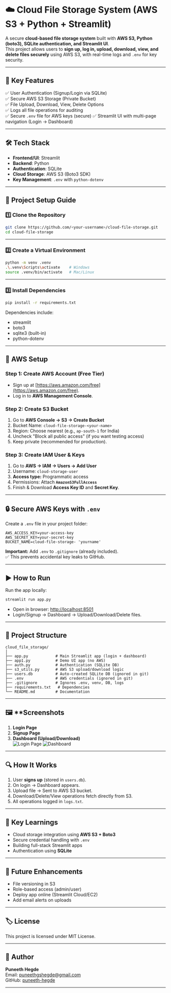 # ☁️ Cloud File Storage System (AWS S3 + Python + Streamlit)

A secure **cloud-based file storage system** built with **AWS S3, Python (boto3), SQLite authentication, and Streamlit UI**.  
This project allows users to **sign up, log in, upload, download, view, and delete files securely** using AWS S3, with real-time logs and `.env` for key security.

---

## 🔑 **Key Features**
✅ User Authentication (Signup/Login via SQLite)  
✅ Secure AWS S3 Storage (Private Bucket)  
✅ File Upload, Download, View, Delete Options  
✅ Logs all file operations for auditing  
✅ Secure `.env` file for AWS keys (secure) 
✅ Streamlit UI with multi-page navigation (Login → Dashboard)  

---

## 🛠️ **Tech Stack**
- **Frontend/UI**: Streamlit
- **Backend**: Python
- **Authentication**: SQLite
- **Cloud Storage**: AWS S3 (Boto3 SDK)
- **Key Management**: `.env` with `python-dotenv`

---

## 🚀 **Project Setup Guide**

### 1️⃣ **Clone the Repository**
```bash
git clone https://github.com/<your-username>/cloud-file-storage.git
cd cloud-file-storage
```

---

### 2️⃣ **Create a Virtual Environment**
```bash
python -m venv .venv
.\.venv\Scripts\activate    # Windows
source .venv/bin/activate   # Mac/Linux
```

---

### 3️⃣ **Install Dependencies**
```bash
pip install -r requirements.txt
```

Dependencies include:
- streamlit  
- boto3  
- sqlite3 (built-in)  
- python-dotenv  

---

## 🔧 **AWS Setup**

### Step 1: Create AWS Account (Free Tier)
- Sign up at [https://aws.amazon.com/free](https://aws.amazon.com/free).
- Log in to **AWS Management Console**.

### Step 2: Create S3 Bucket
1. Go to **AWS Console → S3 → Create Bucket**  
2. Bucket Name: `cloud-file-storage-<your-name>`  
3. Region: Choose nearest (e.g., `ap-south-1` for India)  
4. Uncheck "Block all public access" (if you want testing access)  
5. Keep private (recommended for production).  

### Step 3: Create IAM User & Keys
1. Go to **AWS → IAM → Users → Add User**
2. Username: `cloud-storage-user`
3. **Access type:** Programmatic access
4. Permissions: Attach **`AmazonS3FullAccess`**
5. Finish & Download **Access Key ID** and **Secret Key**.

---

## 🔒 **Secure AWS Keys with `.env`**
Create a `.env` file in your project folder:
```
AWS_ACCESS_KEY=your-access-key
AWS_SECRET_KEY=your-secret-key
BUCKET_NAME=cloud-file-storage- 'yourname'
```

**Important:** Add `.env` to `.gitignore` (already included).  
✅ This prevents accidental key leaks to GitHub.

---

## ▶️ **How to Run**
Run the app locally:
```bash
streamlit run app.py
```
- Open in browser: [http://localhost:8501](http://localhost:8501)  
- Login/Signup → Dashboard → Upload/Download/Delete files.

---

## 📂 **Project Structure**
```
cloud_file_storage/
│
├── app.py            # Main Streamlit app (login + dashboard)
├── app1.py           # Demo UI app (no AWS)
├── auth.py           # Authentication (SQLite DB)
├── s3_utils.py       # AWS S3 upload/download logic
├── users.db          # Auto-created SQLite DB (ignored in git)
├── .env              # AWS credentials (ignored in git)
├── .gitignore        # Ignores .env, venv, DB, logs
├── requirements.txt   # Dependencies
└── README.md         # Documentation
```

---

## 🖼️ **Screenshots 
1. **Login Page**  
2. **Signup Page**  
3. **Dashboard (Upload/Download)**  
![Login Page](https://raw.githubusercontent.com/puneeth-hegde/cloud-file-storage/main/screenshots/image.png)
![Dashboard](https://raw.githubusercontent.com/puneeth-hegde/cloud-file-storage/main/screenshots/image1.png)
---

## 🔍 **How It Works**
1. User **signs up** (stored in `users.db`).
2. On login → Dashboard appears.
3. Upload file → Sent to AWS S3 bucket.
4. Download/Delete/View operations fetch directly from S3.
5. All operations logged in `logs.txt`.


---

## 📌 **Key Learnings**
- Cloud storage integration using **AWS S3 + Boto3**
- Secure credential handling with `.env`
- Building full-stack Streamlit apps
- Authentication using **SQLite**

---

## 🔮 **Future Enhancements**
- File versioning in S3
- Role-based access (admin/user)
- Deploy app online (Streamlit Cloud/EC2)
- Add email alerts on uploads

---

## 🏷️ **License**
This project is licensed under MIT License.

---

## 👤 **Author**
**Puneeth Hegde**  
Email: puneethgshegde@gmail.com  
GitHub: [puneeth-hegde](https://github.com/puneeth-hegde)

---
